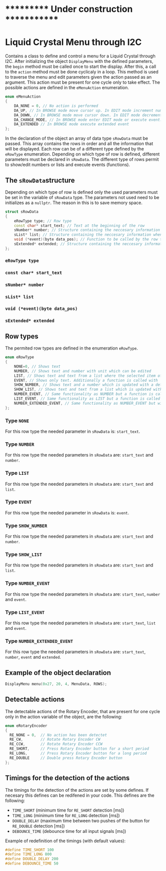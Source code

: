 # ********* Under construction ***********


# Liquid Crystal Menu through I2C

Contains a class to define and control a menu for a Liquid Crystal through I2C.
After initializing the object `DisplayMenu` with the defined parameters, the `begin` method must be called once to start the display.
After this, a call to the `action` method must be done cyclicaly in a loop.
This method is used to traverse the menu and edit parameters given the action passed as an argument.
This action must be present for one cycle only to take effect.
The possible actions are defined in the `eMenuAction` enumeration. 

```cpp
enum eMenuAction
{
    DA_NONE = 0, // No action is performed
    DA_UP, // In BROWSE mode move cursor up. In EDIT mode increment number or select next item on a list 
    DA_DOWN, // In BROWSE mode move cursor down. In EDIT mode decrement number or select last item on a list 
    DA_CHANGE_MODE, // In BROWSE mode enter EDIT mode or execute event. In EDIT mode exit EDIT mode
    DA_EXTENDED // In BROWSE mode execute extended event
};
```
 
In the declaration of the object an array of data type `sRowData` must be passed.
This array contains the rows in order and all the information that will be displayed.
Each row can be of a different type defined by the `eRowType` enumeration.
Depending on which type of row is defined, different parameters must be declared in `sRowData`.
The different type of rows permit to show/edit numbers or lists and execute events (functions).

## The `sRowData`structure

Depending on which type of row is defined only the used parameters must be set in the variable of `sRowData` type.
The parameters not used need to be initializes as a `nullptr`.
The reason in this is to save memory space.

```cpp
struct sRowData
{
    eRowType type; // Row type
    const char* start_text; // Text at the beginning of the row
    sNumber* number; // Structure containing the neccesary information when using a row type with a number
    sList* list; // Structure containing the neccesary information when using a row type with a list
    void (*event)(byte data_pos); // Function to be called by the row types with an event
    sExtended* extended; // Structure containing the neccesary information when using a row type with an extended event
};
```

### `eRowType type`

### `const char* start_text`

### `sNumber* number`

### `sList* list`

### `void (*event)(byte data_pos)`

### `sExtended* extended`

## Row types

The permited row types are defined in the enumeration `eRowType`.

```cpp
enum eRowType
{
    NONE=0, // Shows text
    NUMBER, // Shows text and number with unit which can be edited
    LIST, // Shows text and text from a list where the selected item of the list can be changed
    EVENT, // Shows only text. Additionally a function is called with 'DA_CHANGE_MODE' action
    SHOW_NUMBER, // Shows text and a number which is updated with a defined time
    SHOW_LIST, // Shows text and text from a list which is updated with a defined time
    NUMBER_EVENT, // Same functionality as NUMBER but a function is called after editing the number
    LIST_EVENT, // Same functionality as LIST but a function is called after changing the selected item
    NUMBER_EXTENDED_EVENT, // Same functionality as NUMBER_EVENT but with 'DA_PRESS_LONG' an additional function is called
};
```

### Type `NONE`

For this row type the needed parameter in `sRowData` is: `start_text`.

### Type `NUMBER`

For this row type the needed parameters in `sRowData` are: `start_text` and `number`.

### Type `LIST`

For this row type the needed parameters in `sRowData` are: `start_text` and `list`.

### Type `EVENT`

For this row type the needed parameter in `sRowData` is: `event`.

### Type `SHOW_NUMBER`

For this row type the needed parameters in `sRowData` are: `start_text` and `number`.

### Type `SHOW_LIST`

For this row type the needed parameters in `sRowData` are: `start_text` and `list`.

### Type `NUMBER_EVENT`

For this row type the needed parameters in `sRowData` are: `start_text`, `number` and `event`.

### Type `LIST_EVENT`

For this row type the needed parameters in `sRowData` are: `start_text`, `list` and `event`.

### Type `NUMBER_EXTENDED_EVENT`

For this row type the needed parameters in `sRowData` are: `start_text`, `number`, `event` and `extended`.








## Example of the object declaration

```cpp
DisplayMenu menu(0x27, 20, 4, MenuData, ROWS);
```

## Detectable actions

The detectable actions of the Rotary Encoder, that are present for one cycle only in the action variable of the object, are the following:

```cpp
enum eRotaryEncoder
{
  RE_NONE = 0,  // No action has been detectet
  RE_CW,        // Rotate Rotary Encoder CW
  RE_CCW,       // Rotate Rotary Encoder CCW
  RE_SHORT,     // Press Rotary Encoder button for a short period
  RE_LONG,      // Press Rotary Encoder button for a long period
  RE_DOUBLE     // Double press Rotary Encoder button
};
```

## Timings for the detection of the actions

The timings for the detection of the actions are set by some defines.
If necesary this defines can be redifened in your code.
This defines are the following:
* `TIME_SHORT` (minimum time for `RE_SHORT` detection [ms])
* `TIME_LONG` (minimum time for `RE_LONG` detection [ms])
* `DOUBLE_DELAY` (maximum time between two pushes of the button for `RE_DOUBLE` detection [ms])
* `DEBOUNCE_TIME` (debounce time for all input signals [ms])

Example of redefinition of the timings (with default values):
```cpp
#define TIME_SHORT 100
#define TIME_LONG 800
#define DOUBLE_DELAY 200
#define DEBOUNCE_TIME 50
```
